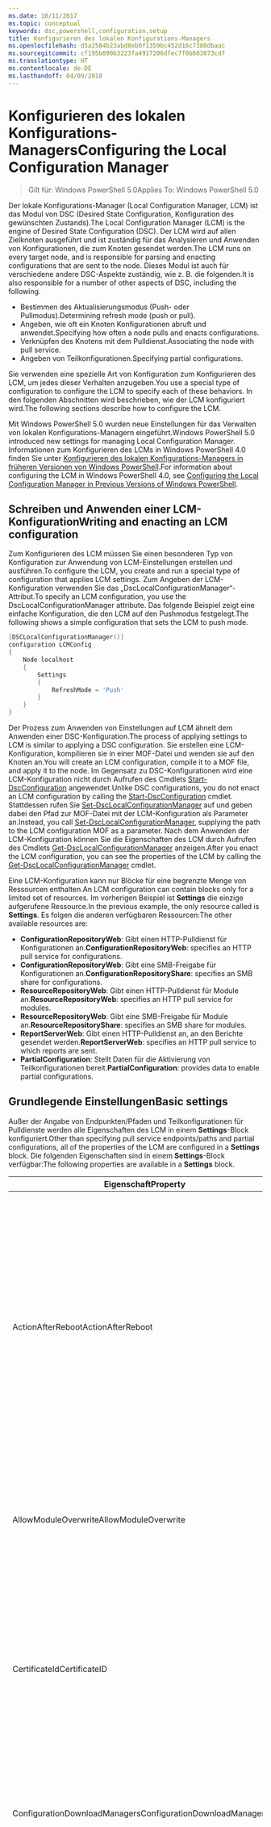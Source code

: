 ```yaml
---
ms.date: 10/11/2017
ms.topic: conceptual
keywords: dsc,powershell,configuration,setup
title: Konfigurieren des lokalen Konfigurations-Managers
ms.openlocfilehash: d5a2584b23abd8eb0f1359bc452d16c7380dbaac
ms.sourcegitcommit: cf195b090b3223fa4917206dfec7f0b603873cdf
ms.translationtype: HT
ms.contentlocale: de-DE
ms.lasthandoff: 04/09/2018
---
```

# <a name="configuring-the-local-configuration-manager"></a><span data-ttu-id="f145e-103">Konfigurieren des lokalen Konfigurations-Managers</span><span class="sxs-lookup"><span data-stu-id="f145e-103">Configuring the Local Configuration Manager</span></span>

> <span data-ttu-id="f145e-104">Gilt für: Windows PowerShell 5.0</span><span class="sxs-lookup"><span data-stu-id="f145e-104">Applies To: Windows PowerShell 5.0</span></span>

<span data-ttu-id="f145e-105">Der lokale Konfigurations-Manager (Local Configuration Manager, LCM) ist das Modul von DSC (Desired State Configuration, Konfiguration des gewünschten Zustands).</span><span class="sxs-lookup"><span data-stu-id="f145e-105">The Local Configuration Manager (LCM) is the engine of Desired State Configuration (DSC).</span></span>
<span data-ttu-id="f145e-106">Der LCM wird auf allen Zielknoten ausgeführt und ist zuständig für das Analysieren und Anwenden von Konfigurationen, die zum Knoten gesendet werden.</span><span class="sxs-lookup"><span data-stu-id="f145e-106">The LCM runs on every target node, and is responsible for parsing and enacting configurations that are sent to the node.</span></span>
<span data-ttu-id="f145e-107">Dieses Modul ist auch für verschiedene andere DSC-Aspekte zuständig, wie z. B. die folgenden.</span><span class="sxs-lookup"><span data-stu-id="f145e-107">It is also responsible for a number of other aspects of DSC, including the following.</span></span>

- <span data-ttu-id="f145e-108">Bestimmen des Aktualisierungsmodus (Push- oder Pullmodus).</span><span class="sxs-lookup"><span data-stu-id="f145e-108">Determining refresh mode (push or pull).</span></span>
- <span data-ttu-id="f145e-109">Angeben, wie oft ein Knoten Konfigurationen abruft und anwendet.</span><span class="sxs-lookup"><span data-stu-id="f145e-109">Specifying how often a node pulls and enacts configurations.</span></span>
- <span data-ttu-id="f145e-110">Verknüpfen des Knotens mit dem Pulldienst.</span><span class="sxs-lookup"><span data-stu-id="f145e-110">Associating the node with pull service.</span></span>
- <span data-ttu-id="f145e-111">Angeben von Teilkonfigurationen.</span><span class="sxs-lookup"><span data-stu-id="f145e-111">Specifying partial configurations.</span></span>

<span data-ttu-id="f145e-112">Sie verwenden eine spezielle Art von Konfiguration zum Konfigurieren des LCM, um jedes dieser Verhalten anzugeben.</span><span class="sxs-lookup"><span data-stu-id="f145e-112">You use a special type of configuration to configure the LCM to specify each of these behaviors.</span></span>
<span data-ttu-id="f145e-113">In den folgenden Abschnitten wird beschrieben, wie der LCM konfiguriert wird.</span><span class="sxs-lookup"><span data-stu-id="f145e-113">The following sections describe how to configure the LCM.</span></span>

<span data-ttu-id="f145e-114">Mit Windows PowerShell 5.0 wurden neue Einstellungen für das Verwalten von lokalen Konfigurations-Managern eingeführt.</span><span class="sxs-lookup"><span data-stu-id="f145e-114">Windows PowerShell 5.0 introduced new settings for managing Local Configuration Manager.</span></span>
<span data-ttu-id="f145e-115">Informationen zum Konfigurieren des LCMs in Windows PowerShell 4.0 finden Sie unter [Konfigurieren des lokalen Konfigurations-Managers in früheren Versionen von Windows PowerShell](metaconfig4.md).</span><span class="sxs-lookup"><span data-stu-id="f145e-115">For information about configuring the LCM in Windows PowerShell 4.0, see [Configuring the Local Configuration Manager in Previous Versions of Windows PowerShell](metaconfig4.md).</span></span>

## <a name="writing-and-enacting-an-lcm-configuration"></a><span data-ttu-id="f145e-116">Schreiben und Anwenden einer LCM-Konfiguration</span><span class="sxs-lookup"><span data-stu-id="f145e-116">Writing and enacting an LCM configuration</span></span>

<span data-ttu-id="f145e-117">Zum Konfigurieren des LCM müssen Sie einen besonderen Typ von Konfiguration zur Anwendung von LCM-Einstellungen erstellen und ausführen.</span><span class="sxs-lookup"><span data-stu-id="f145e-117">To configure the LCM, you create and run a special type of configuration that applies LCM settings.</span></span>
<span data-ttu-id="f145e-118">Zum Angeben der LCM-Konfiguration verwenden Sie das „DscLocalConfigurationManager“-Attribut.</span><span class="sxs-lookup"><span data-stu-id="f145e-118">To specify an LCM configuration, you use the DscLocalConfigurationManager attribute.</span></span>
<span data-ttu-id="f145e-119">Das folgende Beispiel zeigt eine einfache Konfiguration, die den LCM auf den Pushmodus festgelegt.</span><span class="sxs-lookup"><span data-stu-id="f145e-119">The following shows a simple configuration that sets the LCM to push mode.</span></span>

```powershell
[DSCLocalConfigurationManager()]
configuration LCMConfig
{
    Node localhost
    {
        Settings
        {
            RefreshMode = 'Push'
        }
    }
}
```

<span data-ttu-id="f145e-120">Der Prozess zum Anwenden von Einstellungen auf LCM ähnelt dem Anwenden einer DSC-Konfiguration.</span><span class="sxs-lookup"><span data-stu-id="f145e-120">The process of applying settings to LCM is similar to applying a DSC configuration.</span></span>
<span data-ttu-id="f145e-121">Sie erstellen eine LCM-Konfiguration, kompilieren sie in einer MOF-Datei und wenden sie auf den Knoten an.</span><span class="sxs-lookup"><span data-stu-id="f145e-121">You will create an LCM configuration, compile it to a MOF file, and apply it to the node.</span></span>
<span data-ttu-id="f145e-122">Im Gegensatz zu DSC-Konfigurationen wird eine LCM-Konfiguration nicht durch Aufrufen des Cmdlets [Start-DscConfiguration](https://technet.microsoft.com/en-us/library/dn521623.aspx) angewendet.</span><span class="sxs-lookup"><span data-stu-id="f145e-122">Unlike DSC configurations, you do not enact an LCM configuration by calling the [Start-DscConfiguration](https://technet.microsoft.com/en-us/library/dn521623.aspx) cmdlet.</span></span>
<span data-ttu-id="f145e-123">Stattdessen rufen Sie [Set-DscLocalConfigurationManager](https://technet.microsoft.com/en-us/library/dn521621.aspx) auf und geben dabei den Pfad zur MOF-Datei mit der LCM-Konfiguration als Parameter an.</span><span class="sxs-lookup"><span data-stu-id="f145e-123">Instead, you call [Set-DscLocalConfigurationManager](https://technet.microsoft.com/en-us/library/dn521621.aspx), supplying the path to the LCM configuration MOF as a parameter.</span></span>
<span data-ttu-id="f145e-124">Nach dem Anwenden der LCM-Konfiguration können Sie die Eigenschaften des LCM durch Aufrufen des Cmdlets [Get-DscLocalConfigurationManager](https://technet.microsoft.com/en-us/library/dn407378.aspx) anzeigen.</span><span class="sxs-lookup"><span data-stu-id="f145e-124">After you enact the LCM configuration, you can see the properties of the LCM by calling the [Get-DscLocalConfigurationManager](https://technet.microsoft.com/en-us/library/dn407378.aspx) cmdlet.</span></span>

<span data-ttu-id="f145e-125">Eine LCM-Konfiguration kann nur Blöcke für eine begrenzte Menge von Ressourcen enthalten.</span><span class="sxs-lookup"><span data-stu-id="f145e-125">An LCM configuration can contain blocks only for a limited set of resources.</span></span>
<span data-ttu-id="f145e-126">Im vorherigen Beispiel ist **Settings** die einzige aufgerufene Ressource.</span><span class="sxs-lookup"><span data-stu-id="f145e-126">In the previous example, the only resource called is **Settings**.</span></span>
<span data-ttu-id="f145e-127">Es folgen die anderen verfügbaren Ressourcen:</span><span class="sxs-lookup"><span data-stu-id="f145e-127">The other available resources are:</span></span>

* <span data-ttu-id="f145e-128">**ConfigurationRepositoryWeb**: Gibt einen HTTP-Pulldienst für Konfigurationen an.</span><span class="sxs-lookup"><span data-stu-id="f145e-128">**ConfigurationRepositoryWeb**: specifies an HTTP pull service for configurations.</span></span>
* <span data-ttu-id="f145e-129">**ConfigurationRepositoryWeb**: Gibt eine SMB-Freigabe für Konfigurationen an.</span><span class="sxs-lookup"><span data-stu-id="f145e-129">**ConfigurationRepositoryShare**: specifies an SMB share for configurations.</span></span>
* <span data-ttu-id="f145e-130">**ResourceRepositoryWeb**: Gibt einen HTTP-Pulldienst für Module an.</span><span class="sxs-lookup"><span data-stu-id="f145e-130">**ResourceRepositoryWeb**: specifies an HTTP pull service for modules.</span></span>
* <span data-ttu-id="f145e-131">**ResourceRepositoryWeb**: Gibt eine SMB-Freigabe für Module an.</span><span class="sxs-lookup"><span data-stu-id="f145e-131">**ResourceRepositoryShare**: specifies an SMB share for modules.</span></span>
* <span data-ttu-id="f145e-132">**ReportServerWeb**: Gibt einen HTTP-Pulldienst an, an den Berichte gesendet werden.</span><span class="sxs-lookup"><span data-stu-id="f145e-132">**ReportServerWeb**: specifies an HTTP pull service to which reports are sent.</span></span>
* <span data-ttu-id="f145e-133">**PartialConfiguration**: Stellt Daten für die Aktivierung von Teilkonfigurationen bereit.</span><span class="sxs-lookup"><span data-stu-id="f145e-133">**PartialConfiguration**: provides data to enable partial configurations.</span></span>

## <a name="basic-settings"></a><span data-ttu-id="f145e-134">Grundlegende Einstellungen</span><span class="sxs-lookup"><span data-stu-id="f145e-134">Basic settings</span></span>

<span data-ttu-id="f145e-135">Außer der Angabe von Endpunkten/Pfaden und Teilkonfigurationen für Pulldienste werden alle Eigenschaften des LCM in einem **Settings**-Block konfiguriert.</span><span class="sxs-lookup"><span data-stu-id="f145e-135">Other than specifying pull service endpoints/paths and partial configurations, all of the properties of the LCM are configured in a **Settings** block.</span></span>
<span data-ttu-id="f145e-136">Die folgenden Eigenschaften sind in einem **Settings**-Block verfügbar:</span><span class="sxs-lookup"><span data-stu-id="f145e-136">The following properties are available in a **Settings** block.</span></span>

|  <span data-ttu-id="f145e-137">Eigenschaft</span><span class="sxs-lookup"><span data-stu-id="f145e-137">Property</span></span>  |  <span data-ttu-id="f145e-138">Typ</span><span class="sxs-lookup"><span data-stu-id="f145e-138">Type</span></span>  |  <span data-ttu-id="f145e-139">Beschreibung</span><span class="sxs-lookup"><span data-stu-id="f145e-139">Description</span></span>   |
|----------- |------- |--------------- |
| <span data-ttu-id="f145e-140">ActionAfterReboot</span><span class="sxs-lookup"><span data-stu-id="f145e-140">ActionAfterReboot</span></span>| <span data-ttu-id="f145e-141">string</span><span class="sxs-lookup"><span data-stu-id="f145e-141">string</span></span>| <span data-ttu-id="f145e-142">Gibt an, was nach einem Neustart während der Anwendung einer Konfiguration passiert.</span><span class="sxs-lookup"><span data-stu-id="f145e-142">Specifies what happens after a reboot during the application of a configuration.</span></span> <span data-ttu-id="f145e-143">Die möglichen Werte sind __ContinueConfiguration__ und __StopConfiguration__.</span><span class="sxs-lookup"><span data-stu-id="f145e-143">The possible values are __"ContinueConfiguration"__ and __"StopConfiguration"__.</span></span> <ul><li> <span data-ttu-id="f145e-144">__ContinueConfiguration__: Nach dem Neustart des Computers wird das Anwenden der aktuellen Konfiguration fortgesetzt.</span><span class="sxs-lookup"><span data-stu-id="f145e-144">__ContinueConfiguration__: Continue applying the current configuration after machine reboot.</span></span> <span data-ttu-id="f145e-145">Dies ist der Standardwert.</span><span class="sxs-lookup"><span data-stu-id="f145e-145">This is the default value</span></span></li><li><span data-ttu-id="f145e-146">__StopConfiguration__: Nach dem Neustart des Computers wird die aktuelle Konfiguration beendet.</span><span class="sxs-lookup"><span data-stu-id="f145e-146">__StopConfiguration__: Stop the current configuration after machine reboot.</span></span></li></ul>|
| <span data-ttu-id="f145e-147">AllowModuleOverwrite</span><span class="sxs-lookup"><span data-stu-id="f145e-147">AllowModuleOverwrite</span></span>| <span data-ttu-id="f145e-148">bool</span><span class="sxs-lookup"><span data-stu-id="f145e-148">bool</span></span>| <span data-ttu-id="f145e-149">__$TRUE__, wenn neue vom Pulldienst heruntergeladene Konfigurationen die alten Konfigurationen auf dem Zielknoten überschreiben dürfen.</span><span class="sxs-lookup"><span data-stu-id="f145e-149">__$TRUE__ if new configurations downloaded from the pull service are allowed to overwrite the old ones on the target node.</span></span> <span data-ttu-id="f145e-150">Andernfalls „$FALSE“.</span><span class="sxs-lookup"><span data-stu-id="f145e-150">Otherwise, $FALSE.</span></span>|
| <span data-ttu-id="f145e-151">CertificateId</span><span class="sxs-lookup"><span data-stu-id="f145e-151">CertificateID</span></span>| <span data-ttu-id="f145e-152">string</span><span class="sxs-lookup"><span data-stu-id="f145e-152">string</span></span>| <span data-ttu-id="f145e-153">Der Fingerabdruck eines Zertifikats zur Sicherung von Anmeldeinformationen, die in einer Konfiguration übergeben werden.</span><span class="sxs-lookup"><span data-stu-id="f145e-153">The thumbprint of a certificate used to secure credentials passed in a configuration.</span></span> <span data-ttu-id="f145e-154">Weitere Informationen finden Sie unter [Möchten Sie Anmeldeinformationen in Windows PowerShell zum Konfigurieren des gewünschten Zustands schützen?](http://blogs.msdn.com/b/powershell/archive/2014/01/31/want-to-secure-credentials-in-windows-powershell-desired-state-configuration.aspx).</span><span class="sxs-lookup"><span data-stu-id="f145e-154">For more information see [Want to secure credentials in Windows PowerShell Desired State Configuration](http://blogs.msdn.com/b/powershell/archive/2014/01/31/want-to-secure-credentials-in-windows-powershell-desired-state-configuration.aspx)?.</span></span> <br> <span data-ttu-id="f145e-155">__Hinweis:__ Dies wird bei Verwendung des Azure Automation DSC-Pulldiensts automatisch verwaltet.</span><span class="sxs-lookup"><span data-stu-id="f145e-155">__Note:__ this is managed automatically if using Azure Automation DSC pull service.</span></span>|
| <span data-ttu-id="f145e-156">ConfigurationDownloadManagers</span><span class="sxs-lookup"><span data-stu-id="f145e-156">ConfigurationDownloadManagers</span></span>| <span data-ttu-id="f145e-157">CimInstance[]</span><span class="sxs-lookup"><span data-stu-id="f145e-157">CimInstance[]</span></span>| <span data-ttu-id="f145e-158">Veraltet.</span><span class="sxs-lookup"><span data-stu-id="f145e-158">Obsolete.</span></span> <span data-ttu-id="f145e-159">Verwenden Sie die Blöcke __ConfigurationRepositoryWeb__ und __ConfigurationRepositoryShare__ zum Definieren von Pulldienstendpunkten für Konfigurationen.</span><span class="sxs-lookup"><span data-stu-id="f145e-159">Use __ConfigurationRepositoryWeb__ and __ConfigurationRepositoryShare__ blocks to define configuration pull service endpoints.</span></span>|
| <span data-ttu-id="f145e-160">ConfigurationID</span><span class="sxs-lookup"><span data-stu-id="f145e-160">ConfigurationID</span></span>| <span data-ttu-id="f145e-161">string</span><span class="sxs-lookup"><span data-stu-id="f145e-161">string</span></span>| <span data-ttu-id="f145e-162">Für die Abwärtskompatibilität mit älteren Pulldienstversionen.</span><span class="sxs-lookup"><span data-stu-id="f145e-162">For backwards compatibility with older pull service versions.</span></span> <span data-ttu-id="f145e-163">Eine GUID, die die Konfigurationsdatei identifiziert, die von einem Pulldienst abgerufen werden soll.</span><span class="sxs-lookup"><span data-stu-id="f145e-163">A GUID that identifies the configuration file to get from a pull service.</span></span> <span data-ttu-id="f145e-164">Der Knoten ruft Konfigurationen vom Pulldienst ab, wenn der Name der MOF-Konfigurationsdatei „ConfigurationID.mof“ lautet.</span><span class="sxs-lookup"><span data-stu-id="f145e-164">The node will pull configurations on the pull service if the name of the configuration MOF is named ConfigurationID.mof.</span></span><br> <span data-ttu-id="f145e-165">__Hinweis:__ Wenn Sie diese Eigenschaft festlegen, kann der Knoten nicht mithilfe von __RegistrationKey__ bei einem Pulldienst registriert werden.</span><span class="sxs-lookup"><span data-stu-id="f145e-165">__Note:__ If you set this property, registering the node with a pull service by using __RegistrationKey__ does not work.</span></span> <span data-ttu-id="f145e-166">Weitere Informationen finden Sie unter [Einrichten eines Pullclients mit Konfigurationsnamen](pullClientConfigNames.md).</span><span class="sxs-lookup"><span data-stu-id="f145e-166">For more information, see [Setting up a pull client with configuration names](pullClientConfigNames.md).</span></span>|
| <span data-ttu-id="f145e-167">ConfigurationMode</span><span class="sxs-lookup"><span data-stu-id="f145e-167">ConfigurationMode</span></span>| <span data-ttu-id="f145e-168">string</span><span class="sxs-lookup"><span data-stu-id="f145e-168">string</span></span> | <span data-ttu-id="f145e-169">Gibt an, wie der LCM die Konfiguration tatsächlich auf die Zielknoten anwendet.</span><span class="sxs-lookup"><span data-stu-id="f145e-169">Specifies how the LCM actually applies the configuration to the target nodes.</span></span> <span data-ttu-id="f145e-170">Mögliche Werte sind __ApplyOnly__, __ApplyAndMonitor__ und __ApplyAndAutoCorrect__.</span><span class="sxs-lookup"><span data-stu-id="f145e-170">Possible values are __"ApplyOnly"__,__"ApplyAndMonitor"__, and __"ApplyAndAutoCorrect"__.</span></span> <ul><li><span data-ttu-id="f145e-171">__ApplyOnly__: DSC wendet die Konfiguration an und führt keine weiteren Schritte aus, es sei denn, eine neue Konfiguration wird per Push auf den Zielknoten übertragen oder per Pull von einem Dienst abgerufen.</span><span class="sxs-lookup"><span data-stu-id="f145e-171">__ApplyOnly__: DSC applies the configuration and does nothing further unless a new configuration is pushed to the target node or when a new configuration is pulled from a service.</span></span> <span data-ttu-id="f145e-172">Nach der ersten Anwendung einer neuen Konfiguration überprüft DSC nicht auf Abweichungen von einem zuvor konfigurierten Status.</span><span class="sxs-lookup"><span data-stu-id="f145e-172">After initial application of a new configuration, DSC does not check for drift from a previously configured state.</span></span> <span data-ttu-id="f145e-173">Beachten Sie, dass DSC versucht, die Konfiguration anzuwenden, bis dies erfolgreich passiert ist, bevor __ApplyOnly__ wirksam wird.</span><span class="sxs-lookup"><span data-stu-id="f145e-173">Note that DSC will attempt to apply the configuration until it is successful before __ApplyOnly__ takes effect.</span></span> </li><li> <span data-ttu-id="f145e-174">__ApplyAndMonitor__: Dies ist der Standardwert.</span><span class="sxs-lookup"><span data-stu-id="f145e-174">__ApplyAndMonitor__: This is the default value.</span></span> <span data-ttu-id="f145e-175">Der LCM wendet neue Konfigurationen an.</span><span class="sxs-lookup"><span data-stu-id="f145e-175">The LCM applies any new configurations.</span></span> <span data-ttu-id="f145e-176">Wenn der Zielknoten nach der ersten Anwendung einer neuen Konfiguration vom gewünschten Zustand abweicht, meldet DSC die Abweichung in Protokollen.</span><span class="sxs-lookup"><span data-stu-id="f145e-176">After initial application of a new configuration, if the target node drifts from the desired state, DSC reports the discrepancy in logs.</span></span> <span data-ttu-id="f145e-177">Beachten Sie, dass DSC versucht, die Konfiguration anzuwenden, bis dies erfolgreich passiert ist, bevor __ApplyAndMonitor__ wirksam wird.</span><span class="sxs-lookup"><span data-stu-id="f145e-177">Note that DSC will attempt to apply the configuration until it is successful before __ApplyAndMonitor__ takes effect.</span></span></li><li><span data-ttu-id="f145e-178">__ApplyAndAutoCorrect__: DSC wendet alle neuen Konfigurationen an.</span><span class="sxs-lookup"><span data-stu-id="f145e-178">__ApplyAndAutoCorrect__: DSC applies any new configurations.</span></span> <span data-ttu-id="f145e-179">Wenn der Zielknoten nach der ersten Anwendung einer neuen Konfiguration vom gewünschten Zustand abweicht, meldet DSC die Abweichung in Protokollen und wendet dann die aktuelle Konfiguration an.</span><span class="sxs-lookup"><span data-stu-id="f145e-179">After initial application of a new configuration, if the target node drifts from the desired state, DSC reports the discrepancy in logs, and then re-applies the current configuration.</span></span></li></ul>|
| <span data-ttu-id="f145e-180">ConfigurationModeFrequencyMins</span><span class="sxs-lookup"><span data-stu-id="f145e-180">ConfigurationModeFrequencyMins</span></span>| <span data-ttu-id="f145e-181">UInt32</span><span class="sxs-lookup"><span data-stu-id="f145e-181">UInt32</span></span>| <span data-ttu-id="f145e-182">Gibt (in Minuten) an, wie oft die aktuelle Konfiguration überprüft und angewendet wird.</span><span class="sxs-lookup"><span data-stu-id="f145e-182">How often, in minutes, the current configuration is checked and applied.</span></span> <span data-ttu-id="f145e-183">Diese Eigenschaft wird ignoriert, wenn die „ConfigurationMode“-Eigenschaft auf „ApplyOnly“ festgelegt ist.</span><span class="sxs-lookup"><span data-stu-id="f145e-183">This property is ignored if the ConfigurationMode property is set to ApplyOnly.</span></span> <span data-ttu-id="f145e-184">Der Standardwert ist 15.</span><span class="sxs-lookup"><span data-stu-id="f145e-184">The default value is 15.</span></span>|
| <span data-ttu-id="f145e-185">DebugMode</span><span class="sxs-lookup"><span data-stu-id="f145e-185">DebugMode</span></span>| <span data-ttu-id="f145e-186">string</span><span class="sxs-lookup"><span data-stu-id="f145e-186">string</span></span>| <span data-ttu-id="f145e-187">Mögliche Werte sind __None__, __ForceModuleImport__ und __All__.</span><span class="sxs-lookup"><span data-stu-id="f145e-187">Possible values are __None__, __ForceModuleImport__, and __All__.</span></span> <ul><li><span data-ttu-id="f145e-188">Bei Festlegung auf __None__ werden zwischengespeicherte Ressourcen verwendet.</span><span class="sxs-lookup"><span data-stu-id="f145e-188">Set to __None__ to use cached resources.</span></span> <span data-ttu-id="f145e-189">Dies ist die Standardeinstellung, die in Produktionsszenarien verwendet werden sollte.</span><span class="sxs-lookup"><span data-stu-id="f145e-189">This is the default and should be used in production scenarios.</span></span></li><li><span data-ttu-id="f145e-190">Das Festlegen auf __ForceModuleImport__ bewirkt, dass der LCM DSC-Ressourcenmodule erneut lädt, auch wenn sie zuvor bereits geladen und zwischengespeichert wurden.</span><span class="sxs-lookup"><span data-stu-id="f145e-190">Setting to __ForceModuleImport__, causes the LCM to reload any DSC resource modules, even if they have been previously loaded and cached.</span></span> <span data-ttu-id="f145e-191">Dies beeinträchtigt die Leistung von DSC-Vorgängen, da jedes Modul bei Verwendung neu geladen wird.</span><span class="sxs-lookup"><span data-stu-id="f145e-191">This impacts the performance of DSC operations as each module is reloaded on use.</span></span> <span data-ttu-id="f145e-192">In der Regel wird dieser Wert beim Debuggen einer Ressource verwendet.</span><span class="sxs-lookup"><span data-stu-id="f145e-192">Typically you would use this value while debugging a resource</span></span></li><li><span data-ttu-id="f145e-193">In dieser Version ist __All__ identisch mit __ForceModuleImport__.</span><span class="sxs-lookup"><span data-stu-id="f145e-193">In this release, __All__ is same as __ForceModuleImport__</span></span></li></ul> |
| <span data-ttu-id="f145e-194">RebootNodeIfNeeded</span><span class="sxs-lookup"><span data-stu-id="f145e-194">RebootNodeIfNeeded</span></span>| <span data-ttu-id="f145e-195">bool</span><span class="sxs-lookup"><span data-stu-id="f145e-195">bool</span></span>| <span data-ttu-id="f145e-196">Legen Sie diese Einstellung auf __$true__ fest, um den Knoten automatisch neu zu starten, nachdem eine Konfiguration angewendet wurde, die einen Neustart erfordert.</span><span class="sxs-lookup"><span data-stu-id="f145e-196">Set this to __$true__ to automatically reboot the node after a configuration that requires reboot is applied.</span></span> <span data-ttu-id="f145e-197">Andernfalls müssen Sie den Knoten für jede Konfiguration manuell neu starten, die dies erfordert.</span><span class="sxs-lookup"><span data-stu-id="f145e-197">Otherwise, you will have to manually reboot the node for any configuration that requires it.</span></span> <span data-ttu-id="f145e-198">Der Standardwert ist __$false__.</span><span class="sxs-lookup"><span data-stu-id="f145e-198">The default value is __$false__.</span></span> <span data-ttu-id="f145e-199">Um diese Einstellung zu verwenden, wenn eine Neustartbedingung von einer anderen Komponente als von DSC in Kraft gesetzt wird (z.B. Windows Installer), kombinieren Sie diese Einstellung mit dem Modul [xPendingReboot](https://github.com/powershell/xpendingreboot).</span><span class="sxs-lookup"><span data-stu-id="f145e-199">To use this setting when a reboot condition is enacted by something other than DSC (such as Windows Installer), combine this setting with the [xPendingReboot](https://github.com/powershell/xpendingreboot) module.</span></span>|
| <span data-ttu-id="f145e-200">RefreshMode</span><span class="sxs-lookup"><span data-stu-id="f145e-200">RefreshMode</span></span>| <span data-ttu-id="f145e-201">string</span><span class="sxs-lookup"><span data-stu-id="f145e-201">string</span></span>| <span data-ttu-id="f145e-202">Gibt an, wie der LCM Konfigurationen abruft.</span><span class="sxs-lookup"><span data-stu-id="f145e-202">Specifies how the LCM gets configurations.</span></span> <span data-ttu-id="f145e-203">Die möglichen Werte sind __Disabled__, __Push__ und __Pull__.</span><span class="sxs-lookup"><span data-stu-id="f145e-203">The possible values are __"Disabled"__, __"Push"__, and __"Pull"__.</span></span> <ul><li><span data-ttu-id="f145e-204">__Disabled__: DSC-Konfigurationen werden für diesen Knoten deaktiviert.</span><span class="sxs-lookup"><span data-stu-id="f145e-204">__Disabled__: DSC configurations are disabled for this node.</span></span></li><li> <span data-ttu-id="f145e-205">__Push__: Konfigurationen werden gestartet, indem das Cmdlet [Start-DscConfiguration](https://technet.microsoft.com/en-us/library/dn521623.aspx) aufgerufen wird.</span><span class="sxs-lookup"><span data-stu-id="f145e-205">__Push__: Configurations are initiated by calling the [Start-DscConfiguration](https://technet.microsoft.com/en-us/library/dn521623.aspx) cmdlet.</span></span> <span data-ttu-id="f145e-206">Die Konfiguration wird sofort auf den Knoten angewendet.</span><span class="sxs-lookup"><span data-stu-id="f145e-206">The configuration is applied immediately to the node.</span></span> <span data-ttu-id="f145e-207">Dies ist der Standardwert.</span><span class="sxs-lookup"><span data-stu-id="f145e-207">This is the default value.</span></span></li><li><span data-ttu-id="f145e-208">__Pull:__ Der Knoten ist so konfiguriert, dass regelmäßig eine Überprüfung auf Konfigurationen von einem Pulldienst oder SMB-Pfad erfolgt.</span><span class="sxs-lookup"><span data-stu-id="f145e-208">__Pull:__ The node is configured to regularly check for configurations from a pull service or SMB path.</span></span> <span data-ttu-id="f145e-209">Wenn diese Eigenschaft auf __Pull__ festgelegt ist, müssen Sie in einem __ConfigurationRepositoryWeb__- oder __ConfigurationRepositoryShare__-Block einen HPPT-Pfad (Dienst) oder einen SMB-Pfad (Freigabe) angeben.</span><span class="sxs-lookup"><span data-stu-id="f145e-209">If this property is set to __Pull__, you must specify an HTTP (service) or SMB (share) path in a __ConfigurationRepositoryWeb__ or __ConfigurationRepositoryShare__ block.</span></span></li></ul>|
| <span data-ttu-id="f145e-210">RefreshFrequencyMins</span><span class="sxs-lookup"><span data-stu-id="f145e-210">RefreshFrequencyMins</span></span>| <span data-ttu-id="f145e-211">UInt32</span><span class="sxs-lookup"><span data-stu-id="f145e-211">Uint32</span></span>| <span data-ttu-id="f145e-212">Das Zeitintervall (in Minuten), in dem der LCM einen Pulldienst auf aktualisierte Konfigurationen abfragt.</span><span class="sxs-lookup"><span data-stu-id="f145e-212">The time interval, in minutes, at which the LCM checks a pull service to get updated configurations.</span></span> <span data-ttu-id="f145e-213">Dieser Wert wird ignoriert, wenn der LCM nicht im Pullmodus konfiguriert ist.</span><span class="sxs-lookup"><span data-stu-id="f145e-213">This value is ignored if the LCM is not configured in pull mode.</span></span> <span data-ttu-id="f145e-214">Der Standardwert ist 30.</span><span class="sxs-lookup"><span data-stu-id="f145e-214">The default value is 30.</span></span>|
| <span data-ttu-id="f145e-215">ReportManagers</span><span class="sxs-lookup"><span data-stu-id="f145e-215">ReportManagers</span></span>| <span data-ttu-id="f145e-216">CimInstance[]</span><span class="sxs-lookup"><span data-stu-id="f145e-216">CimInstance[]</span></span>| <span data-ttu-id="f145e-217">Veraltet.</span><span class="sxs-lookup"><span data-stu-id="f145e-217">Obsolete.</span></span> <span data-ttu-id="f145e-218">Verwenden Sie __ReportServerWeb__-Blöcke, um einen Endpunkt zum Senden von Berichtsdaten an einen Pulldienst zu definieren.</span><span class="sxs-lookup"><span data-stu-id="f145e-218">Use __ReportServerWeb__ blocks to define an endpoint to send reporting data to a pull service.</span></span>|
| <span data-ttu-id="f145e-219">ResourceModuleManagers</span><span class="sxs-lookup"><span data-stu-id="f145e-219">ResourceModuleManagers</span></span>| <span data-ttu-id="f145e-220">CimInstance[]</span><span class="sxs-lookup"><span data-stu-id="f145e-220">CimInstance[]</span></span>| <span data-ttu-id="f145e-221">Veraltet.</span><span class="sxs-lookup"><span data-stu-id="f145e-221">Obsolete.</span></span> <span data-ttu-id="f145e-222">Verwenden Sie die Blöcke __ResourceRepositoryWeb__ und __ResourceRepositoryShare__ zum Definieren von HTTP-Endpunkten bzw. SMB-Pfaden für den Pulldienst.</span><span class="sxs-lookup"><span data-stu-id="f145e-222">Use __ResourceRepositoryWeb__ and __ResourceRepositoryShare__ blocks to define pull service HTTP endpoints or SMB paths, respectively.</span></span>|
| <span data-ttu-id="f145e-223">PartialConfigurations</span><span class="sxs-lookup"><span data-stu-id="f145e-223">PartialConfigurations</span></span>| <span data-ttu-id="f145e-224">CimInstance</span><span class="sxs-lookup"><span data-stu-id="f145e-224">CimInstance</span></span>| <span data-ttu-id="f145e-225">Nicht implementiert.</span><span class="sxs-lookup"><span data-stu-id="f145e-225">Not implemented.</span></span> <span data-ttu-id="f145e-226">Nicht verwenden.</span><span class="sxs-lookup"><span data-stu-id="f145e-226">Do not use.</span></span>|
| <span data-ttu-id="f145e-227">StatusRetentionTimeInDays</span><span class="sxs-lookup"><span data-stu-id="f145e-227">StatusRetentionTimeInDays</span></span> | <span data-ttu-id="f145e-228">UInt32</span><span class="sxs-lookup"><span data-stu-id="f145e-228">UInt32</span></span>| <span data-ttu-id="f145e-229">Anzahl der Tage, die der LCM den Status der aktuellen Konfiguration beibehält.</span><span class="sxs-lookup"><span data-stu-id="f145e-229">The number of days the LCM keeps the status of the current configuration.</span></span>|

## <a name="pull-service"></a><span data-ttu-id="f145e-230">Pulldienst</span><span class="sxs-lookup"><span data-stu-id="f145e-230">Pull service</span></span>

<span data-ttu-id="f145e-231">Die LCM-Konfiguration unterstützt die folgenden Typen von Pulldienstendpunkten:</span><span class="sxs-lookup"><span data-stu-id="f145e-231">LCM configuration supports defining the following types of pull service endpoints:</span></span>

- <span data-ttu-id="f145e-232">**Konfigurationsserver**: Repository für DSC-Konfigurationen.</span><span class="sxs-lookup"><span data-stu-id="f145e-232">**Configuration server**: A repository for DSC configurations.</span></span> <span data-ttu-id="f145e-233">Definieren Sie Konfigurationsserver mithilfe der Blöcke **ConfigurationRepositoryWeb** (für webbasierte Server) und **ConfigurationRepositoryShare** (für SMB-basierte Server).</span><span class="sxs-lookup"><span data-stu-id="f145e-233">Define configuration servers by using **ConfigurationRepositoryWeb** (for web-based servers) and **ConfigurationRepositoryShare** (for SMB-based servers) blocks.</span></span>
- <span data-ttu-id="f145e-234">**Ressourcenserver**: Repository für DSC-Ressourcen, verpackt als PowerShell-Module.</span><span class="sxs-lookup"><span data-stu-id="f145e-234">**Resource server**: A repository for DSC resources, packaged as PowerShell modules.</span></span> <span data-ttu-id="f145e-235">Definieren Sie Ressourcenserver mithilfe der Blöcke **ResourceRepositoryWeb** (für webbasierte Server) und **ResourceRepositoryShare** (für SMB-basierte Server).</span><span class="sxs-lookup"><span data-stu-id="f145e-235">Define resource servers by using **ResourceRepositoryWeb** (for web-based servers) and **ResourceRepositoryShare** (for SMB-based servers) blocks.</span></span>
- <span data-ttu-id="f145e-236">**Berichtsserver**: Dienst, an den DSC Berichtsdaten sendet.</span><span class="sxs-lookup"><span data-stu-id="f145e-236">**Report server**: A service that DSC sends report data to.</span></span> <span data-ttu-id="f145e-237">Definieren Sie Berichtsserver mithilfe von **ReportServerWeb**-Blöcken.</span><span class="sxs-lookup"><span data-stu-id="f145e-237">Define report servers by using **ReportServerWeb** blocks.</span></span> <span data-ttu-id="f145e-238">Ein Berichtsserver muss ein Webdienst sein.</span><span class="sxs-lookup"><span data-stu-id="f145e-238">A report server must be a web service.</span></span>

<span data-ttu-id="f145e-239">Weitere Informationen zu Pulldiensten finden Sie unter [Desired State Configuration – Pulldienst](pullServer.md).</span><span class="sxs-lookup"><span data-stu-id="f145e-239">For more details on pull service see, [Desired State Configuration Pull Service](pullServer.md).</span></span>

## <a name="configuration-server-blocks"></a><span data-ttu-id="f145e-240">Konfigurationsserverblöcke</span><span class="sxs-lookup"><span data-stu-id="f145e-240">Configuration server blocks</span></span>

<span data-ttu-id="f145e-241">Zum Definieren eines webbasierten Konfigurationsservers erstellen Sie einen **ConfigurationRepositoryWeb**-Block.</span><span class="sxs-lookup"><span data-stu-id="f145e-241">To define a web-based configuration server, you create a **ConfigurationRepositoryWeb** block.</span></span>
<span data-ttu-id="f145e-242">Ein **ConfigurationRepositoryWeb**-Block definiert die folgenden Eigenschaften.</span><span class="sxs-lookup"><span data-stu-id="f145e-242">A **ConfigurationRepositoryWeb** defines the following properties.</span></span>

|<span data-ttu-id="f145e-243">Eigenschaft</span><span class="sxs-lookup"><span data-stu-id="f145e-243">Property</span></span>|<span data-ttu-id="f145e-244">Typ</span><span class="sxs-lookup"><span data-stu-id="f145e-244">Type</span></span>|<span data-ttu-id="f145e-245">Beschreibung</span><span class="sxs-lookup"><span data-stu-id="f145e-245">Description</span></span>|
|---|---|---|
|<span data-ttu-id="f145e-246">AllowUnsecureConnection</span><span class="sxs-lookup"><span data-stu-id="f145e-246">AllowUnsecureConnection</span></span>|<span data-ttu-id="f145e-247">bool</span><span class="sxs-lookup"><span data-stu-id="f145e-247">bool</span></span>|<span data-ttu-id="f145e-248">Legen Sie diese Einstellung auf **$TRUE** fest, um Verbindungen zwischen Knoten und Server ohne Authentifizierung zu erlauben.</span><span class="sxs-lookup"><span data-stu-id="f145e-248">Set to **$TRUE** to allow connections from the node to the server without authentication.</span></span> <span data-ttu-id="f145e-249">Bei Festlegung auf **$FALSE** ist eine Authentifizierung erforderlich.</span><span class="sxs-lookup"><span data-stu-id="f145e-249">Set to **$FALSE** to require authentication.</span></span>|
|<span data-ttu-id="f145e-250">CertificateId</span><span class="sxs-lookup"><span data-stu-id="f145e-250">CertificateID</span></span>|<span data-ttu-id="f145e-251">string</span><span class="sxs-lookup"><span data-stu-id="f145e-251">string</span></span>|<span data-ttu-id="f145e-252">Der Fingerabdruck eines Zertifikats zur Authentifizierung beim Server.</span><span class="sxs-lookup"><span data-stu-id="f145e-252">The thumbprint of a certificate used to authenticate to the server.</span></span>|
|<span data-ttu-id="f145e-253">ConfigurationNames</span><span class="sxs-lookup"><span data-stu-id="f145e-253">ConfigurationNames</span></span>|<span data-ttu-id="f145e-254">String[]</span><span class="sxs-lookup"><span data-stu-id="f145e-254">String[]</span></span>|<span data-ttu-id="f145e-255">Array der Namen von Konfigurationen, die per Pull vom Zielknoten abgerufen werden.</span><span class="sxs-lookup"><span data-stu-id="f145e-255">An array of names of configurations to be pulled by the target node.</span></span> <span data-ttu-id="f145e-256">Diese werden nur verwendet, wenn der Knoten über einen **RegistrationKey** beim Pulldienst registriert ist.</span><span class="sxs-lookup"><span data-stu-id="f145e-256">These are used only if the node is registered with the pull service by using a **RegistrationKey**.</span></span> <span data-ttu-id="f145e-257">Weitere Informationen finden Sie unter [Einrichten eines Pullclients mit Konfigurationsnamen](pullClientConfigNames.md).</span><span class="sxs-lookup"><span data-stu-id="f145e-257">For more information, see [Setting up a pull client with configuration names](pullClientConfigNames.md).</span></span>|
|<span data-ttu-id="f145e-258">RegistrationKey</span><span class="sxs-lookup"><span data-stu-id="f145e-258">RegistrationKey</span></span>|<span data-ttu-id="f145e-259">string</span><span class="sxs-lookup"><span data-stu-id="f145e-259">string</span></span>|<span data-ttu-id="f145e-260">GUID, die den Knoten beim Pulldienst registriert.</span><span class="sxs-lookup"><span data-stu-id="f145e-260">A GUID that registers the node with the pull service.</span></span> <span data-ttu-id="f145e-261">Weitere Informationen finden Sie unter [Einrichten eines Pullclients mit Konfigurationsnamen](pullClientConfigNames.md).</span><span class="sxs-lookup"><span data-stu-id="f145e-261">For more information, see [Setting up a pull client with configuration names](pullClientConfigNames.md).</span></span>|
|<span data-ttu-id="f145e-262">ServerURL</span><span class="sxs-lookup"><span data-stu-id="f145e-262">ServerURL</span></span>|<span data-ttu-id="f145e-263">string</span><span class="sxs-lookup"><span data-stu-id="f145e-263">string</span></span>|<span data-ttu-id="f145e-264">URL des Konfigurationsdiensts.</span><span class="sxs-lookup"><span data-stu-id="f145e-264">The URL of the configuration service.</span></span>|

<span data-ttu-id="f145e-265">Ein Beispielskript, das die Konfiguration des Werts „ConfigurationRepositoryWeb“ für lokale Knoten vereinfacht, steht unter [Generieren von DSC-Metakonfigurationen](https://docs.microsoft.com/en-us/azure/automation/automation-dsc-onboarding#generating-dsc-metaconfigurations) zur Verfügung.</span><span class="sxs-lookup"><span data-stu-id="f145e-265">An example script to simplify configuring the ConfigurationRepositoryWeb value for on-premises nodes is available - see [Generating DSC metaconfigurations](https://docs.microsoft.com/en-us/azure/automation/automation-dsc-onboarding#generating-dsc-metaconfigurations)</span></span>

<span data-ttu-id="f145e-266">Zum Definieren eines SMB-basierten Konfigurationsservers erstellen Sie einen **ConfigurationRepositoryShare**-Block.</span><span class="sxs-lookup"><span data-stu-id="f145e-266">To define an SMB-based configuration server, you create a **ConfigurationRepositoryShare** block.</span></span>
<span data-ttu-id="f145e-267">Ein **ConfigurationRepositoryShare**-Block definiert die folgenden Eigenschaften.</span><span class="sxs-lookup"><span data-stu-id="f145e-267">A **ConfigurationRepositoryShare** defines the following properties.</span></span>

|<span data-ttu-id="f145e-268">Eigenschaft</span><span class="sxs-lookup"><span data-stu-id="f145e-268">Property</span></span>|<span data-ttu-id="f145e-269">Typ</span><span class="sxs-lookup"><span data-stu-id="f145e-269">Type</span></span>|<span data-ttu-id="f145e-270">Beschreibung</span><span class="sxs-lookup"><span data-stu-id="f145e-270">Description</span></span>|
|---|---|---|
|<span data-ttu-id="f145e-271">Credential</span><span class="sxs-lookup"><span data-stu-id="f145e-271">Credential</span></span>|<span data-ttu-id="f145e-272">MSFT_Credential</span><span class="sxs-lookup"><span data-stu-id="f145e-272">MSFT_Credential</span></span>|<span data-ttu-id="f145e-273">Anmeldeinformationen zum Authentifizieren bei der SMB-Freigabe.</span><span class="sxs-lookup"><span data-stu-id="f145e-273">The credential used to authenticate to the SMB share.</span></span>|
|<span data-ttu-id="f145e-274">SourcePath</span><span class="sxs-lookup"><span data-stu-id="f145e-274">SourcePath</span></span>|<span data-ttu-id="f145e-275">string</span><span class="sxs-lookup"><span data-stu-id="f145e-275">string</span></span>|<span data-ttu-id="f145e-276">Pfad der SMB-Freigabe.</span><span class="sxs-lookup"><span data-stu-id="f145e-276">The path of the SMB share.</span></span>|

## <a name="resource-server-blocks"></a><span data-ttu-id="f145e-277">Ressourcenserverblöcke</span><span class="sxs-lookup"><span data-stu-id="f145e-277">Resource server blocks</span></span>

<span data-ttu-id="f145e-278">Zum Definieren eines webbasierten Ressourcenservers erstellen Sie einen **ResourceRepositoryWeb**-Block.</span><span class="sxs-lookup"><span data-stu-id="f145e-278">To define a web-based resource server, you create a **ResourceRepositoryWeb** block.</span></span>
<span data-ttu-id="f145e-279">Ein **ResourceRepositoryWeb**-Block definiert die folgenden Eigenschaften.</span><span class="sxs-lookup"><span data-stu-id="f145e-279">A **ResourceRepositoryWeb** defines the following properties.</span></span>

|<span data-ttu-id="f145e-280">Eigenschaft</span><span class="sxs-lookup"><span data-stu-id="f145e-280">Property</span></span>|<span data-ttu-id="f145e-281">Typ</span><span class="sxs-lookup"><span data-stu-id="f145e-281">Type</span></span>|<span data-ttu-id="f145e-282">Beschreibung</span><span class="sxs-lookup"><span data-stu-id="f145e-282">Description</span></span>|
|---|---|---|
|<span data-ttu-id="f145e-283">AllowUnsecureConnection</span><span class="sxs-lookup"><span data-stu-id="f145e-283">AllowUnsecureConnection</span></span>|<span data-ttu-id="f145e-284">bool</span><span class="sxs-lookup"><span data-stu-id="f145e-284">bool</span></span>|<span data-ttu-id="f145e-285">Legen Sie diese Einstellung auf **$TRUE** fest, um Verbindungen zwischen Knoten und Server ohne Authentifizierung zu erlauben.</span><span class="sxs-lookup"><span data-stu-id="f145e-285">Set to **$TRUE** to allow connections from the node to the server without authentication.</span></span> <span data-ttu-id="f145e-286">Bei Festlegung auf **$FALSE** ist eine Authentifizierung erforderlich.</span><span class="sxs-lookup"><span data-stu-id="f145e-286">Set to **$FALSE** to require authentication.</span></span>|
|<span data-ttu-id="f145e-287">CertificateId</span><span class="sxs-lookup"><span data-stu-id="f145e-287">CertificateID</span></span>|<span data-ttu-id="f145e-288">string</span><span class="sxs-lookup"><span data-stu-id="f145e-288">string</span></span>|<span data-ttu-id="f145e-289">Der Fingerabdruck eines Zertifikats zur Authentifizierung beim Server.</span><span class="sxs-lookup"><span data-stu-id="f145e-289">The thumbprint of a certificate used to authenticate to the server.</span></span>|
|<span data-ttu-id="f145e-290">RegistrationKey</span><span class="sxs-lookup"><span data-stu-id="f145e-290">RegistrationKey</span></span>|<span data-ttu-id="f145e-291">string</span><span class="sxs-lookup"><span data-stu-id="f145e-291">string</span></span>|<span data-ttu-id="f145e-292">GUID, die den Knoten beim Pulldienst identifiziert.</span><span class="sxs-lookup"><span data-stu-id="f145e-292">A GUID that identifies the node to the pull service.</span></span>|
|<span data-ttu-id="f145e-293">ServerURL</span><span class="sxs-lookup"><span data-stu-id="f145e-293">ServerURL</span></span>|<span data-ttu-id="f145e-294">string</span><span class="sxs-lookup"><span data-stu-id="f145e-294">string</span></span>|<span data-ttu-id="f145e-295">URL des Konfigurationsservers.</span><span class="sxs-lookup"><span data-stu-id="f145e-295">The URL of the configuration server.</span></span>|

<span data-ttu-id="f145e-296">Ein Beispielskript, das die Konfiguration des Werts „ResourceRepositoryWeb“ für lokale Knoten vereinfacht, steht unter [Generieren von DSC-Metakonfigurationen](https://docs.microsoft.com/en-us/azure/automation/automation-dsc-onboarding#generating-dsc-metaconfigurations) zur Verfügung.</span><span class="sxs-lookup"><span data-stu-id="f145e-296">An example script to simplify configuring the ResourceRepositoryWeb value for on-premises nodes is available - see [Generating DSC metaconfigurations](https://docs.microsoft.com/en-us/azure/automation/automation-dsc-onboarding#generating-dsc-metaconfigurations)</span></span>

<span data-ttu-id="f145e-297">Zum Definieren eines SMB-basierten Ressourcenservers erstellen Sie einen **ResourceRepositoryShare**-Block.</span><span class="sxs-lookup"><span data-stu-id="f145e-297">To define an SMB-based resource server, you create a **ResourceRepositoryShare** block.</span></span>
<span data-ttu-id="f145e-298">Ein **ResourceRepositoryShare**-Block definiert die folgenden Eigenschaften.</span><span class="sxs-lookup"><span data-stu-id="f145e-298">**ResourceRepositoryShare** defines the following properties.</span></span>

|<span data-ttu-id="f145e-299">Eigenschaft</span><span class="sxs-lookup"><span data-stu-id="f145e-299">Property</span></span>|<span data-ttu-id="f145e-300">Typ</span><span class="sxs-lookup"><span data-stu-id="f145e-300">Type</span></span>|<span data-ttu-id="f145e-301">Beschreibung</span><span class="sxs-lookup"><span data-stu-id="f145e-301">Description</span></span>|
|---|---|---|
|<span data-ttu-id="f145e-302">Credential</span><span class="sxs-lookup"><span data-stu-id="f145e-302">Credential</span></span>|<span data-ttu-id="f145e-303">MSFT_Credential</span><span class="sxs-lookup"><span data-stu-id="f145e-303">MSFT_Credential</span></span>|<span data-ttu-id="f145e-304">Anmeldeinformationen zum Authentifizieren bei der SMB-Freigabe.</span><span class="sxs-lookup"><span data-stu-id="f145e-304">The credential used to authenticate to the SMB share.</span></span> <span data-ttu-id="f145e-305">Ein Beispiel für die Weitergabe von Anmeldeinformationen finden Sie unter [Einrichten eines DSC-SMB-Pullservers](pullServerSMB.md).</span><span class="sxs-lookup"><span data-stu-id="f145e-305">For an example of passing credentials, see [Setting up a DSC SMB pull server](pullServerSMB.md)</span></span>|
|<span data-ttu-id="f145e-306">SourcePath</span><span class="sxs-lookup"><span data-stu-id="f145e-306">SourcePath</span></span>|<span data-ttu-id="f145e-307">string</span><span class="sxs-lookup"><span data-stu-id="f145e-307">string</span></span>|<span data-ttu-id="f145e-308">Pfad der SMB-Freigabe.</span><span class="sxs-lookup"><span data-stu-id="f145e-308">The path of the SMB share.</span></span>|

## <a name="report-server-blocks"></a><span data-ttu-id="f145e-309">Berichtsserverblöcke</span><span class="sxs-lookup"><span data-stu-id="f145e-309">Report server blocks</span></span>

<span data-ttu-id="f145e-310">Zum Definieren eines Berichtsservers erstellen Sie einen **ReportServerWeb**-Block.</span><span class="sxs-lookup"><span data-stu-id="f145e-310">To define a report server, you create a **ReportServerWeb** block.</span></span>
<span data-ttu-id="f145e-311">Die Berichtsserverrolle ist nicht kompatibel mit dem SMB-basierten Pulldienst.</span><span class="sxs-lookup"><span data-stu-id="f145e-311">The report server role is not compatible with SMB based pull service.</span></span>
<span data-ttu-id="f145e-312">Ein **ReportServerWeb**-Block definiert die folgenden Eigenschaften.</span><span class="sxs-lookup"><span data-stu-id="f145e-312">**ReportServerWeb** defines the following properties.</span></span>

|<span data-ttu-id="f145e-313">Eigenschaft</span><span class="sxs-lookup"><span data-stu-id="f145e-313">Property</span></span>|<span data-ttu-id="f145e-314">Typ</span><span class="sxs-lookup"><span data-stu-id="f145e-314">Type</span></span>|<span data-ttu-id="f145e-315">Beschreibung</span><span class="sxs-lookup"><span data-stu-id="f145e-315">Description</span></span>|
|---|---|---|
|<span data-ttu-id="f145e-316">AllowUnsecureConnection</span><span class="sxs-lookup"><span data-stu-id="f145e-316">AllowUnsecureConnection</span></span>|<span data-ttu-id="f145e-317">bool</span><span class="sxs-lookup"><span data-stu-id="f145e-317">bool</span></span>|<span data-ttu-id="f145e-318">Legen Sie diese Einstellung auf **$TRUE** fest, um Verbindungen zwischen Knoten und Server ohne Authentifizierung zu erlauben.</span><span class="sxs-lookup"><span data-stu-id="f145e-318">Set to **$TRUE** to allow connections from the node to the server without authentication.</span></span> <span data-ttu-id="f145e-319">Bei Festlegung auf **$FALSE** ist eine Authentifizierung erforderlich.</span><span class="sxs-lookup"><span data-stu-id="f145e-319">Set to **$FALSE** to require authentication.</span></span>|
|<span data-ttu-id="f145e-320">CertificateId</span><span class="sxs-lookup"><span data-stu-id="f145e-320">CertificateID</span></span>|<span data-ttu-id="f145e-321">string</span><span class="sxs-lookup"><span data-stu-id="f145e-321">string</span></span>|<span data-ttu-id="f145e-322">Der Fingerabdruck eines Zertifikats zur Authentifizierung beim Server.</span><span class="sxs-lookup"><span data-stu-id="f145e-322">The thumbprint of a certificate used to authenticate to the server.</span></span>|
|<span data-ttu-id="f145e-323">RegistrationKey</span><span class="sxs-lookup"><span data-stu-id="f145e-323">RegistrationKey</span></span>|<span data-ttu-id="f145e-324">string</span><span class="sxs-lookup"><span data-stu-id="f145e-324">string</span></span>|<span data-ttu-id="f145e-325">GUID, die den Knoten beim Pulldienst identifiziert.</span><span class="sxs-lookup"><span data-stu-id="f145e-325">A GUID that identifies the node to the pull service.</span></span>|
|<span data-ttu-id="f145e-326">ServerURL</span><span class="sxs-lookup"><span data-stu-id="f145e-326">ServerURL</span></span>|<span data-ttu-id="f145e-327">string</span><span class="sxs-lookup"><span data-stu-id="f145e-327">string</span></span>|<span data-ttu-id="f145e-328">URL des Konfigurationsservers.</span><span class="sxs-lookup"><span data-stu-id="f145e-328">The URL of the configuration server.</span></span>|

<span data-ttu-id="f145e-329">Ein Beispielskript, das die Konfiguration des Werts „ReportServerWeb“ für lokale Knoten vereinfacht, steht unter [Generieren von DSC-Metakonfigurationen](https://docs.microsoft.com/en-us/azure/automation/automation-dsc-onboarding#generating-dsc-metaconfigurations) zur Verfügung.</span><span class="sxs-lookup"><span data-stu-id="f145e-329">An example script to simplify configuring the ReportServerWeb value for on-premises nodes is available - see [Generating DSC metaconfigurations](https://docs.microsoft.com/en-us/azure/automation/automation-dsc-onboarding#generating-dsc-metaconfigurations)</span></span>

## <a name="partial-configurations"></a><span data-ttu-id="f145e-330">Teilkonfigurationen</span><span class="sxs-lookup"><span data-stu-id="f145e-330">Partial configurations</span></span>

<span data-ttu-id="f145e-331">Zum Definieren von Teilkonfigurationen erstellen Sie einen **PartialConfiguration**-Block.</span><span class="sxs-lookup"><span data-stu-id="f145e-331">To define a partial configuration, you create a **PartialConfiguration** block.</span></span>
<span data-ttu-id="f145e-332">Weitere Informationen zu Teilkonfigurationen finden Sie unter [DSC-Teilkonfigurationen](partialConfigs.md).</span><span class="sxs-lookup"><span data-stu-id="f145e-332">For more information about partial configurations, see [DSC Partial configurations](partialConfigs.md).</span></span>
<span data-ttu-id="f145e-333">Ein **PartialConfiguration**-Block definiert die folgenden Eigenschaften.</span><span class="sxs-lookup"><span data-stu-id="f145e-333">**PartialConfiguration** defines the following properties.</span></span>

|<span data-ttu-id="f145e-334">Eigenschaft</span><span class="sxs-lookup"><span data-stu-id="f145e-334">Property</span></span>|<span data-ttu-id="f145e-335">Typ</span><span class="sxs-lookup"><span data-stu-id="f145e-335">Type</span></span>|<span data-ttu-id="f145e-336">Beschreibung</span><span class="sxs-lookup"><span data-stu-id="f145e-336">Description</span></span>|
|---|---|---|
|<span data-ttu-id="f145e-337">ConfigurationSource</span><span class="sxs-lookup"><span data-stu-id="f145e-337">ConfigurationSource</span></span>|<span data-ttu-id="f145e-338">string[]</span><span class="sxs-lookup"><span data-stu-id="f145e-338">string[]</span></span>|<span data-ttu-id="f145e-339">Ein Array mit Namen von Konfigurationsservern, die zuvor in den Blöcken **ConfigurationRepositoryWeb** und **ConfigurationRepositoryShare** definiert wurden, aus denen die Teilkonfiguration per Pull abgerufen wird.</span><span class="sxs-lookup"><span data-stu-id="f145e-339">An array of names of configuration servers, previously defined in **ConfigurationRepositoryWeb** and **ConfigurationRepositoryShare** blocks, where the partial configuration is pulled from.</span></span>|
|<span data-ttu-id="f145e-340">DependsOn</span><span class="sxs-lookup"><span data-stu-id="f145e-340">DependsOn</span></span>|<span data-ttu-id="f145e-341">string{}</span><span class="sxs-lookup"><span data-stu-id="f145e-341">string{}</span></span>|<span data-ttu-id="f145e-342">Eine Liste der Namen anderer Konfigurationen, die abgeschlossen sein müssen, bevor diese Teilkonfiguration angewendet wird.</span><span class="sxs-lookup"><span data-stu-id="f145e-342">A list of names of other configurations that must be completed before this partial configuration is applied.</span></span>|
|<span data-ttu-id="f145e-343">Beschreibung</span><span class="sxs-lookup"><span data-stu-id="f145e-343">Description</span></span>|<span data-ttu-id="f145e-344">string</span><span class="sxs-lookup"><span data-stu-id="f145e-344">string</span></span>|<span data-ttu-id="f145e-345">Text zum Beschreiben der Teilkonfiguration.</span><span class="sxs-lookup"><span data-stu-id="f145e-345">Text used to describe the partial configuration.</span></span>|
|<span data-ttu-id="f145e-346">ExclusiveResources</span><span class="sxs-lookup"><span data-stu-id="f145e-346">ExclusiveResources</span></span>|<span data-ttu-id="f145e-347">string[]</span><span class="sxs-lookup"><span data-stu-id="f145e-347">string[]</span></span>|<span data-ttu-id="f145e-348">Array von Ressourcen, die ausschließlich für diese Teilkonfiguration gelten.</span><span class="sxs-lookup"><span data-stu-id="f145e-348">An array of resources exclusive to this partial configuration.</span></span>|
|<span data-ttu-id="f145e-349">RefreshMode</span><span class="sxs-lookup"><span data-stu-id="f145e-349">RefreshMode</span></span>|<span data-ttu-id="f145e-350">string</span><span class="sxs-lookup"><span data-stu-id="f145e-350">string</span></span>|<span data-ttu-id="f145e-351">Gibt an, wie der LCM diese Teilkonfiguration abruft.</span><span class="sxs-lookup"><span data-stu-id="f145e-351">Specifies how the LCM gets this partial configuration.</span></span> <span data-ttu-id="f145e-352">Die möglichen Werte sind __Disabled__, __Push__ und __Pull__.</span><span class="sxs-lookup"><span data-stu-id="f145e-352">The possible values are __"Disabled"__, __"Push"__, and __"Pull"__.</span></span> <ul><li><span data-ttu-id="f145e-353">__Deaktiviert__: Diese Teilkonfiguration ist deaktiviert.</span><span class="sxs-lookup"><span data-stu-id="f145e-353">__Disabled__: This partial configuration is disabled.</span></span></li><li> <span data-ttu-id="f145e-354">__Push__: Die Teilkonfiguration wird per Push auf den Knoten übertragen, indem das Cmdlet [Publish-DscConfiguration](https://technet.microsoft.com/en-us/library/mt517875.aspx) aufgerufen wird.</span><span class="sxs-lookup"><span data-stu-id="f145e-354">__Push__: The partial configuration is pushed to the node by calling the [Publish-DscConfiguration](https://technet.microsoft.com/en-us/library/mt517875.aspx) cmdlet.</span></span> <span data-ttu-id="f145e-355">Nachdem alle Teilkonfigurationen für den Knoten von einem Dienst per Push oder Pull abgerufen wurden, kann die Konfiguration durch Aufrufen von `Start-DscConfiguration –UseExisting` gestartet werden.</span><span class="sxs-lookup"><span data-stu-id="f145e-355">After all partial configurations for the node are either pushed or pulled from a service, the configuration can be started by calling `Start-DscConfiguration –UseExisting`.</span></span> <span data-ttu-id="f145e-356">Dies ist der Standardwert.</span><span class="sxs-lookup"><span data-stu-id="f145e-356">This is the default value.</span></span></li><li><span data-ttu-id="f145e-357">__Pull:__ Der Knoten ist so konfiguriert, dass regelmäßig eine Überprüfung auf Teilkonfigurationen von einem Pulldienst erfolgt.</span><span class="sxs-lookup"><span data-stu-id="f145e-357">__Pull:__ The node is configured to regularly check for partial configuration from a pull service.</span></span> <span data-ttu-id="f145e-358">Wenn diese Eigenschaft auf __Pull__ festgelegt ist, müssen Sie einen Pulldienst in der __ConfigurationSource__-Eigenschaft festlegen.</span><span class="sxs-lookup"><span data-stu-id="f145e-358">If this property is set to __Pull__, you must specify a pull service in a __ConfigurationSource__ property.</span></span> <span data-ttu-id="f145e-359">Weitere Informationen zum Azure Automation-Pulldienst finden Sie unter [Azure Automation DSC – Übersicht](https://docs.microsoft.com/en-us/azure/automation/automation-dsc-overview).</span><span class="sxs-lookup"><span data-stu-id="f145e-359">For more information about Azure Automation pull service, see [Azure Automation DSC Overview](https://docs.microsoft.com/en-us/azure/automation/automation-dsc-overview).</span></span></li></ul>|
|<span data-ttu-id="f145e-360">ResourceModuleSource</span><span class="sxs-lookup"><span data-stu-id="f145e-360">ResourceModuleSource</span></span>|<span data-ttu-id="f145e-361">string[]</span><span class="sxs-lookup"><span data-stu-id="f145e-361">string[]</span></span>|<span data-ttu-id="f145e-362">Array der Namen von Ressourcenservern, von denen erforderliche Ressourcen für diese Teilkonfiguration heruntergeladen werden.</span><span class="sxs-lookup"><span data-stu-id="f145e-362">An array of the names of resource servers from which to download required resources for this partial configuration.</span></span> <span data-ttu-id="f145e-363">Diese Namen müssen auf Dienstendpunkte verweisen, die zuvor in den Blöcken **ResourceRepositoryWeb** und **ResourceRepositoryShare** definiert wurden.</span><span class="sxs-lookup"><span data-stu-id="f145e-363">These names must refer to service endpoints previously defined in **ResourceRepositoryWeb** and **ResourceRepositoryShare** blocks.</span></span>|

<span data-ttu-id="f145e-364">__Hinweis:__ Teilkonfigurationen werden in Azure Automation DSC unterstützt, es kann jedoch nur eine Konfiguration aus jedem Automation-Konto pro Knoten abgerufen werden.</span><span class="sxs-lookup"><span data-stu-id="f145e-364">__Note:__ partial configurations are supported with Azure Automation DSC, but only one configuration can be pulled from each automation account per node.</span></span>

## <a name="see-also"></a><span data-ttu-id="f145e-365">Weitere Informationen</span><span class="sxs-lookup"><span data-stu-id="f145e-365">See Also</span></span>

### <a name="concepts"></a><span data-ttu-id="f145e-366">Konzepte</span><span class="sxs-lookup"><span data-stu-id="f145e-366">Concepts</span></span>
[<span data-ttu-id="f145e-367">Windows PowerShell DSC – Übersicht</span><span class="sxs-lookup"><span data-stu-id="f145e-367">Desired State Configuration Overview</span></span>](overview.md)

[<span data-ttu-id="f145e-368">Erste Schritte mit Azure Automation DSC</span><span class="sxs-lookup"><span data-stu-id="f145e-368">Getting started with Azure Automation DSC</span></span>](https://docs.microsoft.com/en-us/azure/automation/automation-dsc-getting-started)

### <a name="other-resources"></a><span data-ttu-id="f145e-369">Weitere Ressourcen</span><span class="sxs-lookup"><span data-stu-id="f145e-369">Other Resources</span></span>

[<span data-ttu-id="f145e-370">Set-DscLocalConfigurationManager</span><span class="sxs-lookup"><span data-stu-id="f145e-370">Set-DscLocalConfigurationManager</span></span>](https://technet.microsoft.com/en-us/library/dn521621.aspx)

[<span data-ttu-id="f145e-371">Einrichten eines Pullclients mit Konfigurationsnamen</span><span class="sxs-lookup"><span data-stu-id="f145e-371">Setting up a pull client with configuration names</span></span>](pullClientConfigNames.md)